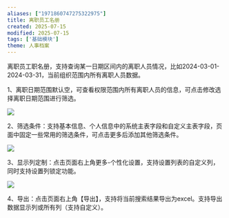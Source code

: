 ```yaml
---
aliases: ["1971860747275322975"]
title: 离职员工名册
created: 2025-07-15
modified: 2025-07-15
tags: ['基础模块']
theme: 人事档案
---
```


离职员工职名册，支持查询某一日期区间内的离职人员情况，比如2024-03-01-2024-03-31，当前组织范围内所有离职人员数据。

1、离职日期范围默认空，可查看权限范围内所有离职人员的信息，可点击修改选择离职日期范围进行筛选。

![](https://myhelpdoc.oss-cn-heyuan.aliyuncs.com/mdimages/d554ef4e1ceff20d91b81e2923fd1adb.jpg)

2、筛选条件：支持基本信息、个人信息中的系统主表字段和自定义主表字段，页面中固定一些常用的筛选条件，可点击更多后添加其他筛选条件。

![](https://myhelpdoc.oss-cn-heyuan.aliyuncs.com/mdimages/bb379a7d70440e628f82938570887143.jpg)

3、显示列定制：点击页面右上角更多-个性化设置，支持设置列表的自定义列，同时支持设置列锁定功能。

![](https://myhelpdoc.oss-cn-heyuan.aliyuncs.com/mdimages/cd586bd37d15becdf3b7970d23db2997.jpg)

4、导出：点击页面右上角【导出】，支持将当前搜索结果导出为excel。支持导出数据显示列或所有列（支持自定义）。

